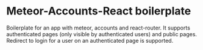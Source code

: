 
# Meteor-Accounts-React boilerplate

Boilerplate for an app with meteor, accounts and react-router. It supports authenticated pages (only visible by authenticated users) and public pages. Redirect to login for a user on an authenticated page is supported. 